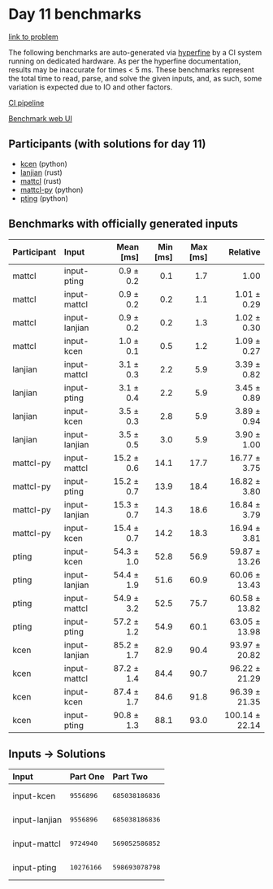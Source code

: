 # Day 11 benchmarks

[link to problem](https://adventofcode.com/2023/day/11)

The following benchmarks are auto-generated via
[hyperfine](https://github.com/sharkdp/hyperfine) by a CI system running on
dedicated hardware. As per the hyperfine documentation, results may be
inaccurate for times < 5 ms. These benchmarks represent the total time to read,
parse, and solve the given inputs, and, as such, some variation is expected due
to IO and other factors.

[CI pipeline](http://ci.papercode.net:8080/teams/main/pipelines/aoc2023)

[Benchmark web UI](https://aoc.ancalagon.black)


## Participants (with solutions for day 11)

- [kcen](https://github.com/kcen/aoc2023) (python)
- [lanjian](https://github.com/lanjian/aoc-2023) (rust)
- [mattcl](https://github.com/mattcl/aoc2023) (rust)
- [mattcl-py](https://github.com/mattcl/aoc2023-py) (python)
- [pting](https://github.com/pting/aoc2023) (python)


## Benchmarks with officially generated inputs

| Participant | Input | Mean [ms] | Min [ms] | Max [ms] | Relative |
|:---|:---|---:|---:|---:|---:|
| mattcl | input-pting | 0.9 ± 0.2 | 0.1 | 1.7 | 1.00 |
| mattcl | input-mattcl | 0.9 ± 0.2 | 0.2 | 1.1 | 1.01 ± 0.29 |
| mattcl | input-lanjian | 0.9 ± 0.2 | 0.2 | 1.3 | 1.02 ± 0.30 |
| mattcl | input-kcen | 1.0 ± 0.1 | 0.5 | 1.2 | 1.09 ± 0.27 |
| lanjian | input-mattcl | 3.1 ± 0.3 | 2.2 | 5.9 | 3.39 ± 0.82 |
| lanjian | input-pting | 3.1 ± 0.4 | 2.2 | 5.9 | 3.45 ± 0.89 |
| lanjian | input-kcen | 3.5 ± 0.3 | 2.8 | 5.9 | 3.89 ± 0.94 |
| lanjian | input-lanjian | 3.5 ± 0.5 | 3.0 | 5.9 | 3.90 ± 1.00 |
| mattcl-py | input-mattcl | 15.2 ± 0.6 | 14.1 | 17.7 | 16.77 ± 3.75 |
| mattcl-py | input-pting | 15.2 ± 0.7 | 13.9 | 18.4 | 16.82 ± 3.80 |
| mattcl-py | input-lanjian | 15.3 ± 0.7 | 14.3 | 18.6 | 16.84 ± 3.79 |
| mattcl-py | input-kcen | 15.4 ± 0.7 | 14.2 | 18.3 | 16.94 ± 3.81 |
| pting | input-kcen | 54.3 ± 1.0 | 52.8 | 56.9 | 59.87 ± 13.26 |
| pting | input-lanjian | 54.4 ± 1.9 | 51.6 | 60.9 | 60.06 ± 13.43 |
| pting | input-mattcl | 54.9 ± 3.2 | 52.5 | 75.7 | 60.58 ± 13.82 |
| pting | input-pting | 57.2 ± 1.2 | 54.9 | 60.1 | 63.05 ± 13.98 |
| kcen | input-lanjian | 85.2 ± 1.7 | 82.9 | 90.4 | 93.97 ± 20.82 |
| kcen | input-mattcl | 87.2 ± 1.4 | 84.4 | 90.7 | 96.22 ± 21.29 |
| kcen | input-kcen | 87.4 ± 1.7 | 84.6 | 91.8 | 96.39 ± 21.35 |
| kcen | input-pting | 90.8 ± 1.3 | 88.1 | 93.0 | 100.14 ± 22.14 |


## Inputs -> Solutions

| Input | Part One | Part Two |
|:---|:---|:---|
|input-kcen|<pre>9556896</pre>|<pre>685038186836</pre>|
|input-lanjian|<pre>9556896</pre>|<pre>685038186836</pre>|
|input-mattcl|<pre>9724940</pre>|<pre>569052586852</pre>|
|input-pting|<pre>10276166</pre>|<pre>598693078798</pre>|